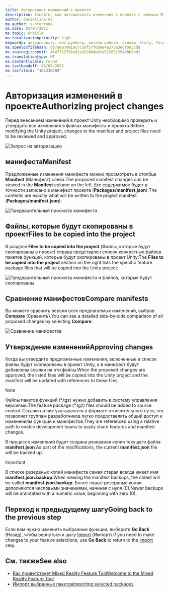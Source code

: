 ```yaml
---
title: Авторизация изменений в проекте
description: Узнайте, как авторизовать изменения в проекте с помощью Mixed Reality Feature Tool при разработке решений для HoloLens и виртуальной реальности.
author: davidkline-ms
ms.author: v-hferrone
ms.date: 03/04/2021
ms.topic: article
ms.localizationpriority: high
keywords: актуальность, инструменты, начало работы, основы, Unity, Visual Studio, набор средств, гарнитура смешанной реальности, гарнитура Windows Mixed Reality, гарнитура виртуальной реальности, установка, Windows, HoloLens, эмулятор, Unreal, OpenXR
ms.openlocfilehash: db7ae079e19c7739f57f0b9e4a375a3e6f9a3cdd
ms.sourcegitcommit: 4647712788a91a2b26d4b01e62285c2942bb0bd2
ms.translationtype: HT
ms.contentlocale: ru-RU
ms.lasthandoff: 03/05/2021
ms.locfileid: "102230788"
---
```

# <a name="authorizing-project-changes"></a><span data-ttu-id="2c94d-104">Авторизация изменений в проекте</span><span class="sxs-lookup"><span data-stu-id="2c94d-104">Authorizing project changes</span></span>

<span data-ttu-id="2c94d-105">Перед внесением изменений в проект Unity необходимо проверить и утвердить все изменения в файлах манифеста и проекта.</span><span class="sxs-lookup"><span data-stu-id="2c94d-105">Before modifying the Unity project, changes to the manifest and project files need to be reviewed and approved:</span></span>

![Запрос на авторизацию](images/FeatureToolApprovalRequest.png)

## <a name="manifest"></a><span data-ttu-id="2c94d-107">манифеста</span><span class="sxs-lookup"><span data-stu-id="2c94d-107">Manifest</span></span>

<span data-ttu-id="2c94d-108">Предложенные изменения манифеста можно просмотреть в столбце **Manifest** (Манифест) слева.</span><span class="sxs-lookup"><span data-stu-id="2c94d-108">The proposed manifest changes can be viewed in the **Manifest** column on the left.</span></span> <span data-ttu-id="2c94d-109">Его содержимое будет в точности записано в манифест проекта (**Packages/manifest.json**):</span><span class="sxs-lookup"><span data-stu-id="2c94d-109">The contents are exactly what will be written to the project manifest (**Packages/manifest.json**):</span></span>

![Предварительный просмотр манифеста](images/ManifestPreview.png)

## <a name="files-to-be-copied-into-the-project"></a><span data-ttu-id="2c94d-111">Файлы, которые будут скопированы в проект</span><span class="sxs-lookup"><span data-stu-id="2c94d-111">Files to be copied into the project</span></span>

<span data-ttu-id="2c94d-112">В разделе **Files to be copied into the project** (Файлы, которые будут скопированы в проект) справа представлен список конкретных файлов пакетов функций, которые будут скопированы в проект Unity:</span><span class="sxs-lookup"><span data-stu-id="2c94d-112">The **Files to be copied into the project** section on the right lists the specific feature package files that will be copied into the Unity project:</span></span>

![Предварительный просмотр манифеста и файлов, которые будут скопированы](images/FilesToCopy.png)

## <a name="compare-manifests"></a><span data-ttu-id="2c94d-114">Сравнение манифестов</span><span class="sxs-lookup"><span data-stu-id="2c94d-114">Compare manifests</span></span>

<span data-ttu-id="2c94d-115">Вы можете сравнить версии всех предлагаемых изменений, выбрав **Compare** (Сравнить).</span><span class="sxs-lookup"><span data-stu-id="2c94d-115">You can see a detailed side-by-side comparison of all proposed changes by selecting **Compare**:</span></span>

![Сравнение манифестов](images/FeatureToolCompareManifest.png)

## <a name="approving-changes"></a><span data-ttu-id="2c94d-117">Утверждение изменений</span><span class="sxs-lookup"><span data-stu-id="2c94d-117">Approving changes</span></span>

<span data-ttu-id="2c94d-118">Когда вы утвердите предложенные изменения, включенные в список файлы будут скопированы в проект Unity, а в манифест будут добавлены ссылки на эти файлы.</span><span class="sxs-lookup"><span data-stu-id="2c94d-118">When the proposed changes are approved, the listed files will be copied into the Unity project and the manifest will be updated with references to these files.</span></span>

> [!NOTE]
> <span data-ttu-id="2c94d-119">Файлы пакетов функций (\*.tgz) нужно добавить в систему управления версиями.</span><span class="sxs-lookup"><span data-stu-id="2c94d-119">The feature package (\*.tgz) files should be added to source control.</span></span> <span data-ttu-id="2c94d-120">Ссылки на них указываются в формате относительного пути, что позволяет группам разработчиков легко предоставлять общий доступ к изменениям функций и манифестов.</span><span class="sxs-lookup"><span data-stu-id="2c94d-120">They are referenced using a relative path to enable development teams to easily share features and manifest changes.</span></span>

 <span data-ttu-id="2c94d-121">В процессе изменений будет создана резервная копия текущего файла **manifest.json**.</span><span class="sxs-lookup"><span data-stu-id="2c94d-121">As part of the modifications, the current **manifest.json** file will be backed up.</span></span>

> [!IMPORTANT]
> <span data-ttu-id="2c94d-122">В списке резервных копий манифеста самая старая всегда имеет имя **manifest.json.backup**.</span><span class="sxs-lookup"><span data-stu-id="2c94d-122">When viewing the manifest backups, the oldest will be called **manifest.json.backup**.</span></span> <span data-ttu-id="2c94d-123">Более новые резервные копии дополняются числовыми значениями, начиная с нуля (0).</span><span class="sxs-lookup"><span data-stu-id="2c94d-123">Newer backups will be annotated with a numeric value, beginning with zero (0).</span></span>

## <a name="going-back-to-the-previous-step"></a><span data-ttu-id="2c94d-124">Переход к предыдущему шагу</span><span class="sxs-lookup"><span data-stu-id="2c94d-124">Going back to the previous step</span></span>

<span data-ttu-id="2c94d-125">Если вам нужно изменить выбранные функции, выберите **Go Back** (Назад), чтобы вернуться к шагу [Import](importing-features.md) (Импорт).</span><span class="sxs-lookup"><span data-stu-id="2c94d-125">If you need to make changes to your feature selections, use **Go Back** to return to the [import](importing-features.md) step.</span></span>

## <a name="see-also"></a><span data-ttu-id="2c94d-126">См. также</span><span class="sxs-lookup"><span data-stu-id="2c94d-126">See also</span></span>

- [<span data-ttu-id="2c94d-127">Вас приветствует Mixed Reality Feature Tool</span><span class="sxs-lookup"><span data-stu-id="2c94d-127">Welcome to the Mixed Reality Feature Tool</span></span>](welcome-to-mr-feature-tool.md)
- [<span data-ttu-id="2c94d-128">Импорт выбранных пакетов</span><span class="sxs-lookup"><span data-stu-id="2c94d-128">Importing selected packages</span></span>](importing-features.md)
